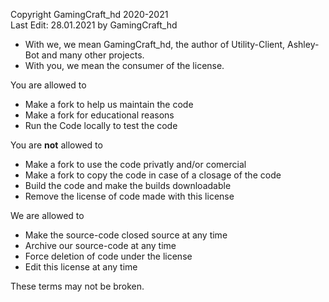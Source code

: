 Copyright  GamingCraft_hd 2020-2021
<br>Last Edit: 28.01.2021 by GamingCraft_hd

- With we, we mean GamingCraft_hd, the author of Utility-Client, Ashley-Bot and many other projects.
- With you, we mean the consumer of the license.

You are allowed to
- Make a fork to help us maintain the code
- Make a fork for educational reasons
- Run the Code locally to test the code

You are **not** allowed to
- Make a fork to use the code privatly and/or comercial
- Make a fork to copy the code in case of a closage of the code
- Build the code and make the builds downloadable
- Remove the license of code made with this license

We are allowed to
- Make the source-code closed source at any time
- Archive our source-code at any time
- Force deletion of code under the license
- Edit this license at any time

These terms may not be broken.
